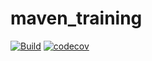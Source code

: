 # maven_training

[![Build](https://github.com/Adem782-hub/maven_training/actions/workflows/build.yml/badge.svg)](https://github.com/Adem782-hub/maven_training/actions/workflows/build.yml)
[![codecov](https://codecov.io/gh/Adem782-hub/maven_training/branch/main/graph/badge.svg)](https://codecov.io/gh/Adem782-hub/maven_training)

